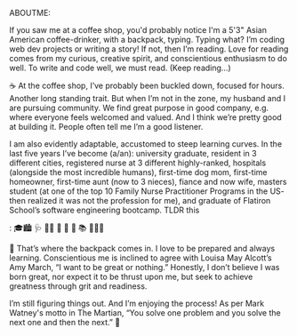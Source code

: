 

ABOUTME:

If you saw me at a coffee shop, you'd probably notice I'm a 5'3" Asian American coffee-drinker, with a backpack, typing. Typing what? I’m coding web dev projects or writing a story! If not, then I’m reading. Love for reading comes from my curious, creative spirit, and conscientious enthusiasm to do well. To write and code well, we must read. (Keep reading...)

☕️ At the coffee shop, I’ve probably been buckled down, focused for hours. Another long standing trait. But when I’m not in the zone, my husband and I are pursuing community. We find great purpose in good company, e.g. where everyone feels welcomed and valued. And I think we’re pretty good at building it. People often tell me I’m a good listener.

I am also evidently adaptable, accustomed to steep learning curves. In the last five years I’ve become (a/an): university graduate, resident in 3 different cities, registered nurse at 3 different highly-ranked, hospitals (alongside the most incredible humans), first-time dog mom, first-time homeowner, first-time aunt (now to 3 nieces), fiance and now wife, masters student (at one of the top 10 Family Nurse Practitioner Programs in the US- then realized it was not the profession for me), and graduate of Flatiron School’s software engineering bootcamp. TLDR this <p>: 🎓🏙 🩺 🐕‍🦺 🏡 🍼 💍 📚 👩🏻‍💻

🎒 That’s where the backpack comes in. I love to be prepared and always learning. Conscientious me is inclined to agree with Louisa May Alcott’s Amy March, “I want to be great or nothing.” Honestly, I don’t believe I was born great, nor expect it to be thrust upon me, but seek to achieve greatness through grit and readiness.

I’m still figuring things out. And I’m enjoying the process! As per Mark Watney's motto in The Martian, “You solve one problem and you solve the next one and then the next.” 🚀
